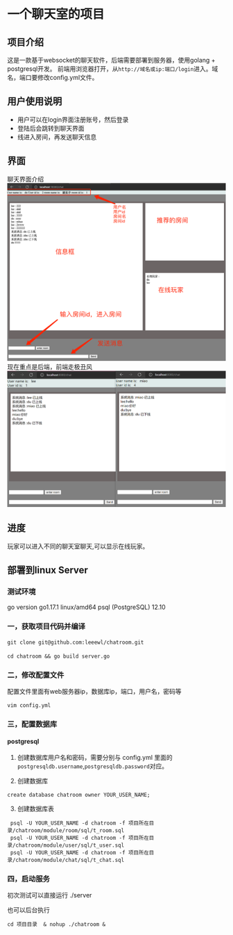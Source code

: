 # 一个聊天室的项目

## 项目介绍
这是一款基于websocket的聊天软件，后端需要部署到服务器，使用golang + postgresql开发。
前端用浏览器打开，从`http://域名或ip:端口/login`进入。域名，端口要修改config.yml文件。


## 用户使用说明

* 用户可以在login界面注册账号，然后登录
* 登陆后会跳转到聊天界面
* 线进入房间，再发送聊天信息

## 界面
聊天界面介绍
![](https://github.com/leeewl/chatroom/blob/master/images/introduce.png)
现在重点是后端，前端走极丑风
![](https://github.com/leeewl/chatroom/blob/master/images/interface_chat.png)


## 进度

玩家可以进入不同的聊天室聊天,可以显示在线玩家。

## 部署到linux Server

### 测试环境
go version go1.17.1 linux/amd64
psql (PostgreSQL) 12.10

### 一，获取项目代码并编译

```
git clone git@github.com:leeewl/chatroom.git

cd chatroom && go build server.go
```

### 二，修改配置文件

配置文件里面有web服务器ip，数据库ip，端口，用户名，密码等

```
vim config.yml

```

### 三，配置数据库

#### postgresql

1. 创建数据库用户名和密码，需要分别与 config.yml 里面的`postgresqldb.username`,`postgresqldb.password`对应。

2. 创建数据库

```
create database chatroom owner YOUR_USER_NAME;
```

3. 创建数据库表

```
 psql -U YOUR_USER_NAME -d chatroom -f 项目所在目录/chatroom/module/room/sql/t_room.sql
 psql -U YOUR_USER_NAME -d chatroom -f 项目所在目录/chatroom/module/user/sql/t_user.sql
 psql -U YOUR_USER_NAME -d chatroom -f 项目所在目录/chatroom/module/chat/sql/t_chat.sql

```

### 四，启动服务

初次测试可以直接运行 ./server

也可以后台执行 

```
cd 项目目录  & nohup ./chatroom &
```

